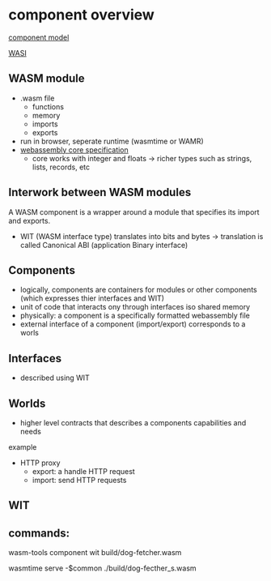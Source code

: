# component overview

[component model](https://component-model.bytecodealliance.org/introduction.html)

[WASI](https://github.com/WebAssembly/WASI)

## WASM module

- .wasm file
    - functions
    - memory
    - imports
    - exports
- run in browser, seperate runtime (wasmtime or WAMR)
- [webassembly core specification](https://webassembly.github.io/spec/core/)
    - core works with integer and floats -> richer types such as strings, lists, records, etc

## Interwork between WASM modules

A WASM component is a wrapper around a module that specifies its import and exports.
- WIT (WASM interface type) translates into bits and bytes -> translation is called Canonical ABI (application Binary interface)

## Components

- logically, components are containers for modules or other components (which expresses thier interfaces and WIT)
- unit of code that interacts ony through interfaces iso shared memory
- physically: a component is a specifically formatted webassembly file
- external interface of a component (import/export) corresponds to a worls

## Interfaces

- described using WIT

## Worlds

- higher level contracts that describes a components capabilities and needs

example
- HTTP proxy
    - export: a handle HTTP request
    - import: send HTTP requests

## WIT



## commands:

wasm-tools component wit build/dog-fetcher.wasm

wasmtime serve -$common ./build/dog-fecther_s.wasm
